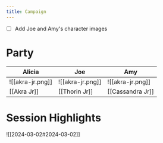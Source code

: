 ```yaml
---
title: Campaign
---
```

- [ ] Add Joe and Amy's character images

# Party 

| Alicia           | Joe              | Amy              |
| ---------------- | ---------------- | ---------------- |
| ![[akra-jr.png]] | ![[akra-jr.png]] | ![[akra-jr.png]] |
| [[Akra Jr]]      | [[Thorin Jr]]    | [[Cassandra Jr]] |

# Session Highlights

![[2024-03-02#2024-03-02]] 
